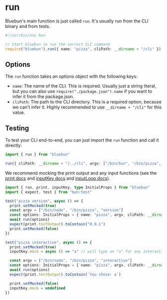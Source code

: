 # run

Bluebun's main function is just called `run`. It's usually run from the CLI binary and from tests.

```ts
#!/usr/bin/env bun

// Start bluebun to run the correct CLI command
require("bluebun").run({ name: "pizza", cliPath: __dirname + "/cli" })
```

## Options

The `run` function takes an options object with the following keys:

- `name`: The name of the CLI. This is required. Usually just a string literal, but you can also use `require("./package.json").name` if you want to infer it from the package.json.
- `cliPath`: The path to the CLI directory. This is a required option, because we can't infer it. Highly recommended to use `__dirname + "/cli"` for this value.

## Testing

To test your CLI end-to-end, you can just import the `run` function and call it directly:

```ts
import { run } from "bluebun"

run({ cliPath: __dirname + "/../cli", argv: ["/bin/bun", "/bin/pizza", "version"] })
```

We recommend mocking the print output and any input functions (see the [print docs](./print.md) and [inputKey docs](./inputKey.md) and [inputLoop docs](./inputLoop.md)).

```ts
import { run, print, inputKey, type InitialProps } from "bluebun"
import { expect, test } from "bun:test"

test("pizza version", async () => {
  print.setMocked(true)
  const argv = ["/bin/node", "/bin/pizza", "version"]
  const options: InitialProps = { name: "pizza", argv, cliPath: __dirname + "/../cli" }
  await run(options)
  expect(print.testOutput).toContain("0.0.1")
  print.setMocked(false)
})

test("pizza interactive", async () => {
  print.setMocked(true)
  inputKey.mock = async () => "a" // will type an "a" for any interactive keypress

  const argv = ["/bin/node", "/bin/pizza", "interactive"]
  const options: InitialProps = { name: "pizza", argv, cliPath: __dirname + "/../cli" }
  await run(options)
  expect(print.testOutput).toContain(`You chose: a`)

  print.setMocked(false)
  inputKey.mock = undefined
})
```
